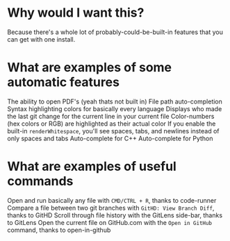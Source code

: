 # Why would I want this?

Because there's a whole lot of probably-could-be-built-in features that you can get with one install.

# What are examples of some automatic features

The ability to open PDF's (yeah thats not built in)
File path auto-completion
Syntax highlighting colors for basically every language
Displays who made the last git change for the current line in your current file
Color-numbers (hex colors or RGB) are highlighted as their actual color
If you enable the built-in `renderWhitespace`, you'll see spaces, tabs, and newlines instead of only spaces and tabs
Auto-complete for C++
Auto-complete for Python

# What are examples of useful commands

Open and run basically any file with `CMD/CTRL + R`, thanks to code-runner
Compare a file between two git branches with `GitHD: View Branch Diff`, thanks to GitHD
Scroll through file history with the GitLens side-bar, thanks to GitLens
Open the current file on GitHub.com with the `Open in GitHub` command, thanks to open-in-github
